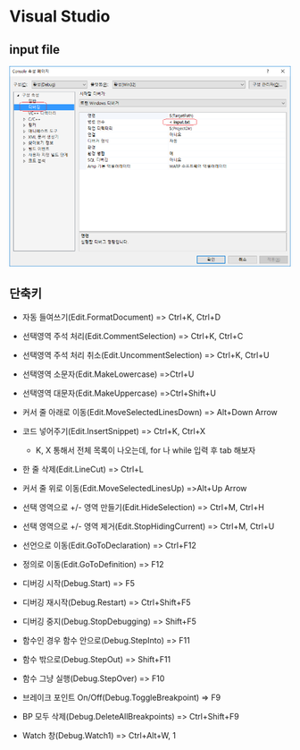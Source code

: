 # Visual Studio 

## input file
![Input](../img/input.png)

## 단축키
- 자동 들여쓰기(Edit.FormatDocument) => Ctrl+K, Ctrl+D
- 선택영역 주석 처리(Edit.CommentSelection) => Ctrl+K, Ctrl+C
- 선택영역 주석 처리 취소(Edit.UncommentSelection) => Ctrl+K, Ctrl+U
- 선택영역 소문자(Edit.MakeLowercase) =>Ctrl+U
- 선택영역 대문자(Edit.MakeUppercase) =>Ctrl+Shift+U
- 커서 줄 아래로 이동(Edit.MoveSelectedLinesDown) => Alt+Down Arrow
- 코드 넣어주기(Edit.InsertSnippet) => Ctrl+K, Ctrl+X
  * K, X 통해서 전체 목록이 나오는데, for 나 while 입력 후 tab 해보자

- 한 줄 삭제(Edit.LineCut) => Ctrl+L
- 커서 줄 위로 이동(Edit.MoveSelectedLinesUp) =>Alt+Up Arrow
- 선택 영역으로 +/- 영역 만들기(Edit.HideSelection) => Ctrl+M, Ctrl+H
- 선택 영역으로 +/- 영역 제거(Edit.StopHidingCurrent) => Ctrl+M, Ctrl+U
- 선언으로 이동(Edit.GoToDeclaration) => Ctrl+F12
- 정의로 이동(Edit.GoToDefinition) => F12

- 디버깅 시작(Debug.Start) => F5
- 디버깅 재시작(Debug.Restart) => Ctrl+Shift+F5
- 디버깅 중지(Debug.StopDebugging) => Shift+F5
- 함수인 경우 함수 안으로(Debug.StepInto) => F11
- 함수 밖으로(Debug.StepOut) => Shift+F11
- 함수 그냥 실행(Debug.StepOver) => F10
- 브레이크 포인트 On/Off(Debug.ToggleBreakpoint) => F9
- BP 모두 삭제(Debug.DeleteAllBreakpoints) => Ctrl+Shift+F9
- Watch 창(Debug.Watch1) => Ctrl+Alt+W, 1
